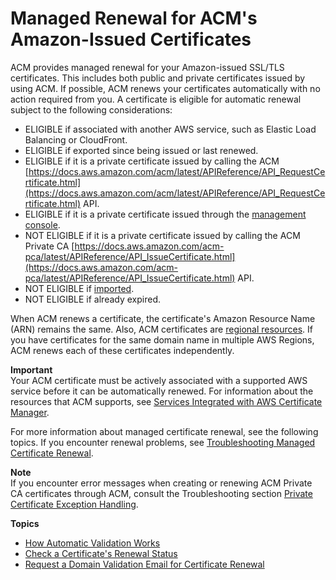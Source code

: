 # Managed Renewal for ACM's Amazon\-Issued Certificates<a name="managed-renewal"></a>

ACM provides managed renewal for your Amazon\-issued SSL/TLS certificates\. This includes both public and private certificates issued by using ACM\. If possible, ACM renews your certificates automatically with no action required from you\. A certificate is eligible for automatic renewal subject to the following considerations:
+ ELIGIBLE if associated with another AWS service, such as Elastic Load Balancing or CloudFront\.
+ ELIGIBLE if exported since being issued or last renewed\.
+ ELIGIBLE if it is a private certificate issued by calling the ACM [https://docs.aws.amazon.com/acm/latest/APIReference/API_RequestCertificate.html](https://docs.aws.amazon.com/acm/latest/APIReference/API_RequestCertificate.html) API\.
+ ELIGIBLE if it is a private certificate issued through the [management console](gs-acm-request-private.md)\.
+ NOT ELIGIBLE if it is a private certificate issued by calling the ACM Private CA [https://docs.aws.amazon.com/acm-pca/latest/APIReference/API_IssueCertificate.html](https://docs.aws.amazon.com/acm-pca/latest/APIReference/API_IssueCertificate.html) API\.
+ NOT ELIGIBLE if [imported](import-certificate.md)\.
+ NOT ELIGIBLE if already expired\.

When ACM renews a certificate, the certificate's Amazon Resource Name \(ARN\) remains the same\. Also, ACM certificates are [regional resources](acm-regions.md)\. If you have certificates for the same domain name in multiple AWS Regions, ACM renews each of these certificates independently\.

**Important**  
Your ACM certificate must be actively associated with a supported AWS service before it can be automatically renewed\. For information about the resources that ACM supports, see [Services Integrated with AWS Certificate Manager](acm-services.md)\. 

For more information about managed certificate renewal, see the following topics\. If you encounter renewal problems, see [Troubleshooting Managed Certificate Renewal](troubleshooting-renewal.md)\.

**Note**  
If you encounter error messages when creating or renewing ACM Private CA certificates through ACM, consult the Troubleshooting section [Private Certificate Exception Handling](exceptions.md#private_certificate_exception_handling)\.

**Topics**
+ [How Automatic Validation Works](how-domain-validation-works.md)
+ [Check a Certificate's Renewal Status](check-certificate-renewal-status.md)
+ [Request a Domain Validation Email for Certificate Renewal](request-domain-validation-email-for-renewal.md)